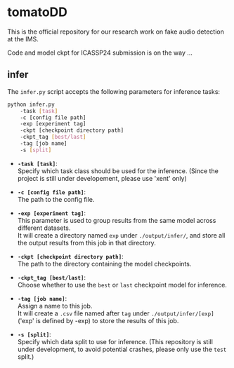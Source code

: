 # tomatoDD

This is the official repository for our research work on fake audio detection at the IMS.

Code and model ckpt for ICASSP24 submission is on the way ...

## infer

The `infer.py` script accepts the following parameters for inference tasks:

```bash
python infer.py     
    -task [task]     
    -c [config file path]     
    -exp [experiment tag]     
    -ckpt [checkpoint directory path]     
    -ckpt_tag [best/last]     
    -tag [job name]     
    -s [split]
```


- **`-task [task]`**:  
  Specify which task class should be used for the inference. (Since the project is still under developement, please use 'xent' only)

- **`-c [config file path]`**:  
  The path to the config file.

- **`-exp [experiment tag]`**:  
  This parameter is used to group results from the same model across different datasets.  
  It will create a directory named `exp` under `./output/infer/`, and store all the output results from this job in that directory.

- **`-ckpt [checkpoint directory path]`**:  
  The path to the directory containing the model checkpoints.

- **`-ckpt_tag [best/last]`**:  
  Choose whether to use the `best` or `last` checkpoint model for inference.

- **`-tag [job name]`**:  
  Assign a name to this job.  
  It will create a `.csv` file named after `tag` under `./output/infer/[exp]` ('exp' is defined by -exp) to store the results of this job.

- **`-s [split]`**:  
  Specify which data split to use for inference.  (This repository is still under development, to avoid potential crashes, please only use the `test` split.)
